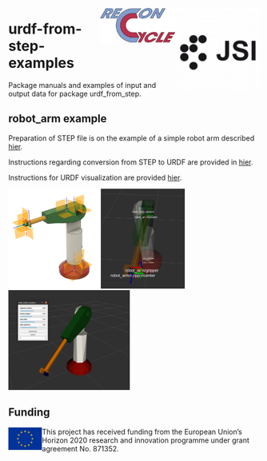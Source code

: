 
<img src="./documentation/figures/jsi-logo-1-150x150.png" 
     alt="jsi" height="170"   align="right" >    <img src="./documentation/figures/reconcycle-transparent.png" 
     alt="reconcycle" height="70"  align="right" >  

# urdf-from-step-examples
Package manuals and examples of input and output data for package urdf_from_step.

## robot_arm example

Preparation of STEP file is on the example of a simple robot arm described [hier](https://github.com/ReconCycle/urdf-from-step-examples/tree/main/documentation/step_file_creation).

Instructions regarding conversion from STEP to URDF are provided in [hier](https://github.com/ReconCycle/urdf-from-step-examples/tree/main/documentation/step_to_urdf_conversion).

Instructions for URDF visualization are provided [hier](https://github.com/Re+conCycle/urdf-from-step-examples/tree/main/documentation/visualization).

<img src="./documentation/step_file_creation/figures/robot_arm_cad_with_cs.PNG" 
     height="200"   >  <img src="./documentation/visualization/figures/rviz tf center.png" 
     height="200"   >  <img src="./documentation/visualization/figures/rviz moved.png" 
     height="200"   >  


## Funding

<img src="./documentation/figures/rosin_eu_flag.jpg" 
     alt="eu_flag" height="45" align="left" >  

This project has received funding from the European Union’s Horizon 2020 research and innovation programme under grant agreement No. 871352. 
